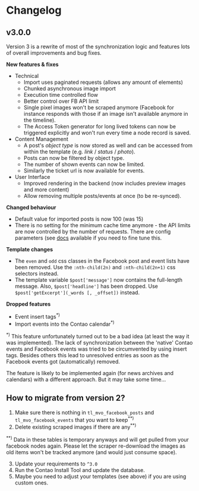 Changelog
=========

v3.0.0
------
Version 3 is a rewrite of most of the synchronization logic and features
lots of overall improvements and bug fixes.

**New features & fixes**
 - Technical
    - Import uses paginated requests (allows any amount of elements)
    - Chunked asynchronous image import
    - Execution time controlled flow
    - Better control over FB API limit
    - Single pixel images won't be scraped anymore (Facebook for instance
      responds with those if an image isn't available anymore in the
      timeline).
    - The Access Token generator for long lived tokens can now be triggered
      explicitly and won't run every time a node record is saved.
 - Content Management
    - A post's *object type* is now stored as well and can be accessed from
      within the template (e.g. *link* / *status* / *photo*).
    - Posts can now be filtered by object type.
    - The number of shown events can now be limited.
    - Similarly the ticket url is now available for events.
 - User Interface
    - Improved rendering in the backend (now includes preview images and
      more content)
    - Allow removing multiple posts/events at once (to be re-synced).

**Changed behaviour**
 - Default value for imported posts is now 100 (was 15)
 - There is no setting for the minimum cache time anymore - the API
   limits are now controlled by the number of requests. There are
   config parameters (see [docs](README.md) available if you need
   to fine tune this.

**Template changes**
 - The `even` and `odd` css classes in the Facebook post and event
   lists have been removed. Use the `:nth-child(2n)` and
   `:nth-child(2n+1)` css selectors instead.
 - The template variable `$post['message']` now contains the full-length
    message. Also, `$post['headline']` has been dropped. Use
   `$post['getExcerpt'](_words [, _offset])` instead.

**Dropped features**
 - Event insert tags<sup>*)</sup>
 - Import events into the Contao calendar<sup>*)</sup>

<sup>*)</sup> This feature unfortunately turned out to be a bad idea
(at least the way it was implemented). The lack of synchronization
between the 'native' Contao events and Facebook events was tried to
be circumvented by using insert tags. Besides others this lead to
unresolved entries as soon as the Facebook events got (automatically)
removed.

The feature is likely to be implemented again (for news archives and
calendars) with a different approach. But it may take some time&hellip;


How to migrate from version 2?
------------------------------
 1. Make sure there is nothing in `tl_mvo_facebook_posts` and
 `tl_mvo_facebook_events` that you want to keep<sup>**)</sup>
 2. Delete existing scraped images if there are any<sup>**)</sup>

<sup>**)</sup> Data in these tables is temporary anyways and will get
pulled from your facebook nodes again. Please let the scraper
re-download the images as old items won't be tracked anymore (and
would just consume space).

 3. Update your requirements to `^3.0`
 4. Run the Contao Install Tool and update the database.
 5. Maybe you need to adjust your templates (see above) if you
    are using custom ones.